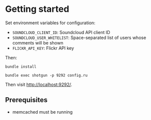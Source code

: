 Getting started
===============

Set environment variables for configuration:

* `SOUNDCLOUD_CLIENT_ID`: Soundcloud API client ID
* `SOUNDCLOUD_USER_WHITELIST`: Space-separated list of users whose comments will be shown
* `FLICKR_API_KEY`: Flickr API key

Then:

    bundle install

    bundle exec shotgun -p 9292 config.ru

Then visit [http://localhost:9292/](http://localhost:9292/).

Prerequisites
-------------

* memcached must be running
